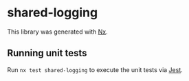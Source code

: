 # shared-logging

This library was generated with [Nx](https://nx.dev).

## Running unit tests

Run `nx test shared-logging` to execute the unit tests via [Jest](https://jestjs.io).
